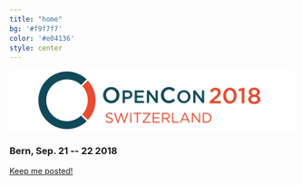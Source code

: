 ```yaml
---
title: "home"
bg: '#f9f7f7'
color: '#e04136'
style: center
---
```


![opencon-switzerland-logo](img/logo.png)

### Bern, Sep. 21 -- 22 2018

<div class='center'>
<a class='waves-effect waves-light btn-large yellow' href='https://goo.gl/forms/z7A65UbEpLWiIOgY2'>Keep me posted!</a>
</div>

